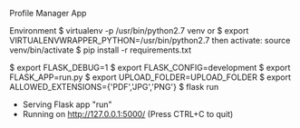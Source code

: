 Profile Manager App

Environment 
$ virtualenv -p /usr/bin/python2.7 venv
or 
$ export VIRTUALENVWRAPPER_PYTHON=/usr/bin/python2.7
then activate: source venv/bin/activate 
$ pip install -r requirements.txt

$ export FLASK_DEBUG=1
$ export FLASK_CONFIG=development
$ export FLASK_APP=run.py
$ export UPLOAD_FOLDER=UPLOAD_FOLDER 
$ export ALLOWED_EXTENSIONS={'PDF','JPG','PNG'}
$ flask run
 * Serving Flask app "run"
 * Running on http://127.0.0.1:5000/ (Press CTRL+C to quit)
